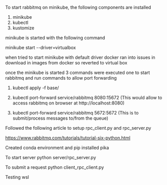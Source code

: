 To start rabbitmq on minikube, the following components are installed
1) minikube
2) kubectl
3) kustomize

minikube is started with the following command

minikube start --driver=virtualbox

when tried to start minikube with default driver docker ran into issues in download in images from docker so reverted to virtual box

once the minikube is started 3 commands were executed one to start rabbitmq and run commands to allow port forwarding

1) kubectl apply -f base/

2) kubectl port-forward service/rabbitmq 8080:15672   (This would allow to access rabbitmq on browser at http://localhost:8080)

3) kubectl port-forward service/rabbitmq 5672:5672  (This is to submit/process messages to/from the queue)

Followed the following article to setup rpc_client.py and rpc_server.py

https://www.rabbitmq.com/tutorials/tutorial-six-python.html

Created conda environment and pip installed pika 

To start server python server/rpc_server.py

To submit a request python client_rpc_client.py

Testing wsl